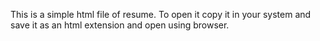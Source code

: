 This is a simple html file of resume.
To open it copy it in your system and save it as an html extension and open using browser.
